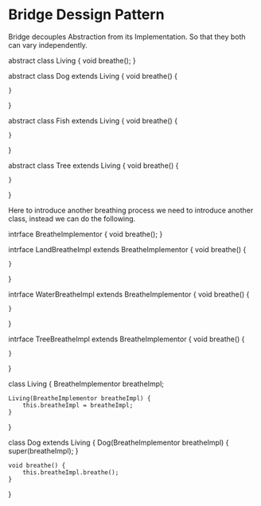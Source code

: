 # Bridge Dessign Pattern

Bridge decouples Abstraction from its Implementation. So that they both can vary independently.

abstract class Living {
    void breathe();
}

abstract class Dog extends Living {
    void breathe() {

    }
}

abstract class Fish extends Living {
    void breathe() {

    }
}

abstract class Tree extends Living {
    void breathe() {

    }
}

Here to introduce another breathing process we need to introduce another class, instead we can do the following.

intrface BreatheImplementor {
    void breathe();
}

intrface LandBreatheImpl extends BreatheImplementor {
    void breathe() {

    }
}

intrface WaterBreatheImpl extends BreatheImplementor {
    void breathe() {

    }
}

intrface TreeBreatheImpl extends BreatheImplementor {
    void breathe() {

    }
}

class Living {
    BreatheImplementor breatheImpl;

    Living(BreatheImplementor breatheImpl) {
        this.breatheImpl = breatheImpl;
    }
}

class Dog extends Living {
    Dog(BreatheImplementor breatheImpl) {
        super(breatheImpl);
    }

    void breathe() {
        this.breatheImpl.breathe();
    }
}